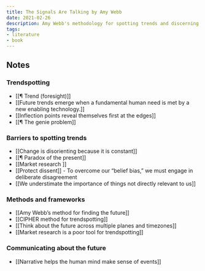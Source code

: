 ```yaml
---
title: The Signals Are Talking by Amy Webb
date: 2021-02-26
description: Amy Webb's methodology for spotting trends and discerning the future.
tags:
- literature
- book
---
```

## Notes

### Trendspotting
- [[¶ Trend (foresight)]]
- [[Future trends emerge when a fundamental human need is met by a new enabling technology.]]
- [[Inflection points reveal themselves first at the edges]]
- [[¶ The genie problem]]

### Barriers to spotting trends
- [[Change is disorienting because it is constant]]
- [[¶ Paradox of the present]]
- [[Market research ]]
- [[Protect dissent]] - To overcome our “belief bias,” we must engage in deliberate disagreement
- [[We understimate the importance of things not directly relevant to us]]

### Methods and frameworks
- [[Amy Webb’s method for finding the future]]
- [[CIPHER method for trendspotting]]
- [[Think about the future across multiple planes and timezones]]
- [[Market research is a poor tool for trendspotting]]

### Communicating about the future
- [[Narrative helps the human mind make sense of events]]
